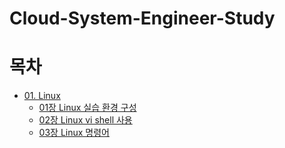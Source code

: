 # Cloud-System-Engineer-Study

# 목차
- [01. Linux](https://github.com/kva231/Cloud-System-Engineer-Study/tree/master/01.%20Linux)
  - [01장 Linux 실습 환경 구성](https://github.com/kva231/Cloud-System-Engineer-Study/blob/master/01.%20Linux/01%EC%9E%A5%20Linux%20%EC%8B%A4%EC%8A%B5%20%ED%99%98%EA%B2%BD%20%EA%B5%AC%EC%84%B1.md)
  - [02장 Linux vi shell 사용](https://github.com/kva231/Cloud-System-Engineer-Study/blob/master/01.%20Linux/02%EC%9E%A5%20Linux%20vi%20shell%20%EC%82%AC%EC%9A%A9.md)
  - [03장 Linux 명령어](https://github.com/kva231/Cloud-System-Engineer-Study/blob/master/01.%20Linux/03%EC%9E%A5%20Linux%20%EB%AA%85%EB%A0%B9%EC%96%B4.md)
